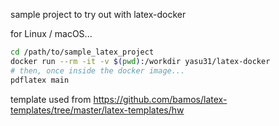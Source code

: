 sample project to try out with latex-docker

for Linux / macOS...
```bash
cd /path/to/sample_latex_project
docker run --rm -it -v $(pwd):/workdir yasu31/latex-docker
# then, once inside the docker image...
pdflatex main
```

template used from https://github.com/bamos/latex-templates/tree/master/latex-templates/hw